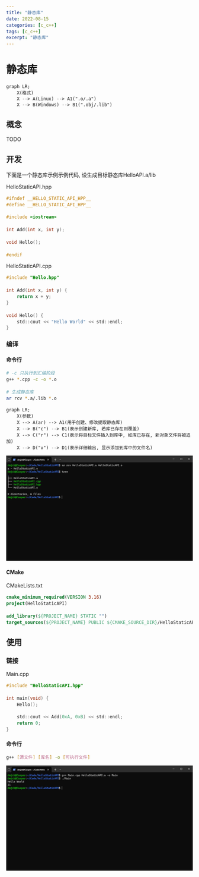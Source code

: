 ```yaml
---
title: "静态库"
date: 2022-08-15
categories: [c_c++]
tags: [c_c++]
excerpt: "静态库"
---
```


# 静态库

```mermaid
graph LR;
    X(格式)
    X --> A(Linux) --> A1(".o/.a")
    X --> B(Windows) --> B1(".obj/.lib")
```

## 概念

TODO

## 开发

下面是一个静态库示例示例代码, 设生成目标静态库HelloAPI.a/lib

HelloStaticAPI.hpp

```c++
#ifndef __HELLO_STATIC_API_HPP__
#define __HELLO_STATIC_API_HPP__

#include <iostream>

int Add(int x, int y);

void Hello();

#endif
```

HelloStaticAPI.cpp

```c
#include "Hello.hpp"

int Add(int x, int y) {
    return x + y;
}

void Hello() {
    std::cout << "Hello World" << std::endl;
}
```

### 编译

#### 命令行

```sh
# -c 只执行到汇编阶段
g++ *.cpp -c -o *.o

# 生成静态库
ar rcv *.a/.lib *.o
```

```mermaid
graph LR;
    X(参数)
    X --> A(ar) --> A1(用于创建、修改提取静态库)
    X --> B("c") --> B1(表示创建新库, 若库已存在则覆盖)
    X --> C("r") --> C1(表示将目标文件插入到库中, 如库已存在, 新对象文件将被追加)
    X --> D("v") --> D1(表示详细输出, 显示添加到库中的文件名)
```

![](/assets/image/20241109_161216.jpg)

#### CMake

CMakeLists.txt

```cmake
cmake_minimum_required(VERSION 3.16)
project(HelloStaticAPI)

add_library(${PROJECT_NAME} STATIC "")
target_sources(${PROJECT_NAME} PUBLIC ${CMAKE_SOURCE_DIR}/HelloStaticAPI.cpp)
```

## 使用

### 链接

Main.cpp

```c
#include "HelloStaticAPI.hpp"

int main(void) {
    Hello();

    std::cout << Add(0xA, 0xB) << std::endl;
    return 0;
}
```

#### 命令行

```sh
g++ [源文件] [库名] -o [可执行文件]
```

![](/assets/image/20241109_161823.jpg)